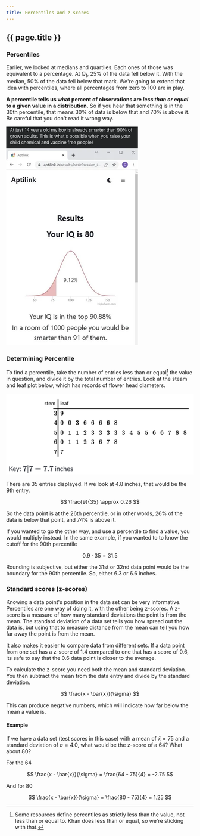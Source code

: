 ```yaml
---
title: Percentiles and z-scores
---
```


## {{ page.title }}

### Percentiles

Earlier, we looked at medians and quartiles. Each ones of those was equivalent to a percentage. At $Q_1$, 25% of the data fell below it. With the median, 50% of the data fell below that mark. We're going to extend that idea with percentiles, where all percentages from zero to 100 are in play.

**A percentile tells us what percent of observations are *less than or equal* to a given value in a distribution.** So if you hear that something is in the 30th percentile, that means 30% of data is below that and 70% is above it. Be careful that you don't read it wrong way.

![Why statistical comprehension is important.](../img/2.3-misinterpreting-percentiles.png)

### Determining Percentile

To find a percentile, take the number of entries less than or equal[^1] the value in question, and divide it by the total number of entries. Look at the steam and leaf plot below, which has records of flower head diameters.

![stem and leaf plot](../img/2.3-stem-and-leaf.png)

There are 35 entries displayed. If we look at 4.8 inches, that would be the 9th entry.

$$ \frac{9}{35} \approx 0.26 $$

So the data point is at the 26th percentile, or in other words, 26% of the data is below that point, and 74% is above it.

If you wanted to go the other way, and use a percentile to find a value, you would multiply instead. In the same example, if you wanted to to know the cutoff for the 90th percentile

$$ 0.9 \cdot 35 = 31.5 $$

Rounding is subjective, but either the 31st or 32nd data point would be the boundary for the 90th percentile. So, either 6.3 or 6.6 inches.

### Standard scores (z-scores)

Knowing a data point's position in the data set can be very informative. Percentiles are one way of doing it, with the other being z-scores. A z-score is a measure of how many standard deviations the point is from the mean. The standard deviation of a data set tells you how spread out the data is, but using that to measure distance from the mean can tell you how far away the point is from the mean.

It also makes it easier to compare data from different sets. If a data point from one set has a z-score of 1.4 compared to one that has a score of 0.6, its safe to say that the 0.6 data point is closer to the average.

To calculate the z-score you need both the mean and standard deviation. You then subtract the mean from the data entry and divide by the standard deviation.

$$ \frac{x - \bar{x}}{\sigma} $$

This can produce negative numbers, which will indicate how far below the mean a value is.

#### Example

If we have a data set (test scores in this case) with a mean of $\bar{x}= 75$ and a standard deviation of $\sigma = 4.0$, what would be the z-score of a 64? What about 80?

For the 64

$$ \frac{x - \bar{x}}{\sigma} = \frac{64 - 75}{4} = -2.75 $$

And for 80

$$ \frac{x - \bar{x}}{\sigma} = \frac{80 - 75}{4} = 1.25 $$

[^1]: Some resources define percentiles as strictly less than the value, not less than or equal to. Khan does less than or equal, so we're sticking with that.
